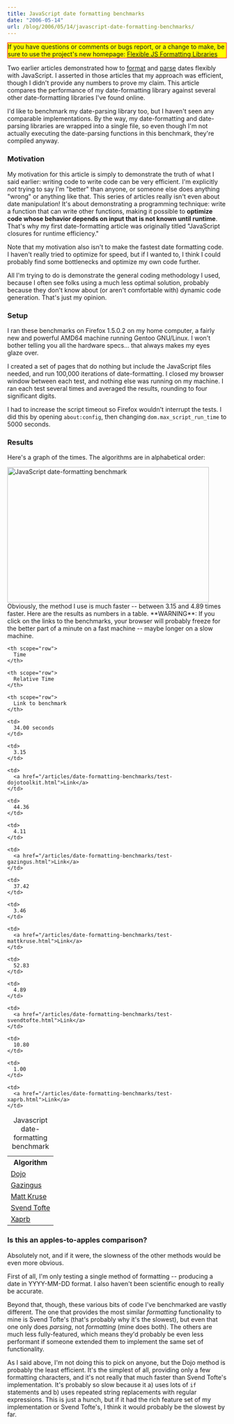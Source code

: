 ```yaml
---
title: JavaScript date formatting benchmarks
date: "2006-05-14"
url: /blog/2006/05/14/javascript-date-formatting-benchmarks/
---
```

<p style="border:solid red 1px; background:yellow">
  If you have questions or comments or bugs report, or a change to make, be sure to use the project's new homepage: <a href="http://code.google.com/p/flexible-js-formatting/">Flexible JS Formatting Libraries</a>
</p>

Two earlier articles demonstrated how to [format][1] and [parse][2] dates flexibly with JavaScript. I asserted in those articles that my approach was efficient, though I didn't provide any numbers to prove my claim. This article compares the performance of my date-formatting library against several other date-formatting libraries I've found online.

I'd like to benchmark my date-parsing library too, but I haven't seen any comparable implementations. By the way, my date-formatting and date-parsing libraries are wrapped into a single file, so even though I'm not actually executing the date-parsing functions in this benchmark, they're compiled anyway.

### Motivation

My motivation for this article is simply to demonstrate the truth of what I said earlier: writing code to write code can be very efficient. I'm explicitly *not* trying to say I'm "better" than anyone, or someone else does anything "wrong" or anything like that. This series of articles really isn't even about date manipulation! It's about demonstrating a programming technique: write a function that can write other functions, making it possible to **optimize code whose behavior depends on input that is not known until runtime**. That's why my first date-formatting article was originally titled "JavaScript closures for runtime efficiency."

Note that my motivation also isn't to make the fastest date formatting code. I haven't really tried to optimize for speed, but if I wanted to, I think I could probably find some bottlenecks and optimize my own code further.

All I'm trying to do is demonstrate the general coding methodology I used, because I often see folks using a much less optimal solution, probably because they don't know about (or aren't comfortable with) dynamic code generation. That's just my opinion.

### Setup

I ran these benchmarks on Firefox 1.5.0.2 on my home computer, a fairly new and powerful AMD64 machine running Gentoo GNU/Linux. I won't bother telling you all the hardware specs&#8230; that always makes my eyes glaze over.

I created a set of pages that do nothing but include the JavaScript files needed, and run 100,000 iterations of date-formatting. I closed my browser window between each test, and nothing else was running on my machine. I ran each test several times and averaged the results, rounding to four significant digits.

I had to increase the script timeout so Firefox wouldn't interrupt the tests. I did this by opening `about:config`, then changing `dom.max_script_run_time` to 5000 seconds.

### Results

Here's a graph of the times. The algorithms are in alphabetical order:

<img src="/articles/images/date-formatting-benchmark.png" alt="JavaScript date-formatting benchmark" height="311" width="463" /> 
Obviously, the method I use is much faster -- between 3.15 and 4.89 times faster. Here are the results as numbers in a table. **WARNING**: If you click on the links to the benchmarks, your browser will probably freeze for the better part of a minute on a fast machine -- maybe longer on a slow machine.

<table class="borders collapsed">
  <caption>Javascript date-formatting benchmark</caption> <tr>
    <th scope="row">
      Algorithm
    </th>
    
    <th scope="row">
      Time
    </th>
    
    <th scope="row">
      Relative Time
    </th>
    
    <th scope="row">
      Link to benchmark
    </th>
  </tr>
  
  <tr>
    <td>
      <a href="http://www.dojotoolkit.org/">Dojo</a>
    </td>
    
    <td>
      34.00 seconds
    </td>
    
    <td>
      3.15
    </td>
    
    <td>
      <a href="/articles/date-formatting-benchmarks/test-dojotoolkit.html">Link</a>
    </td>
  </tr>
  
  <tr>
    <td>
      <a href="http://web.archive.org/web/20050204062056/http://gazingus.org/html/Date_Formatting_Function.html">Gazingus</a>
    </td>
    
    <td>
      44.36
    </td>
    
    <td>
      4.11
    </td>
    
    <td>
      <a href="/articles/date-formatting-benchmarks/test-gazingus.html">Link</a>
    </td>
  </tr>
  
  <tr>
    <td>
      <a href="http://http://www.mattkruse.com/javascript/date/source.html">Matt Kruse</a>
    </td>
    
    <td>
      37.42
    </td>
    
    <td>
      3.46
    </td>
    
    <td>
      <a href="/articles/date-formatting-benchmarks/test-mattkruse.html">Link</a>
    </td>
  </tr>
  
  <tr>
    <td>
      <a href="http://www.svendtofte.com/code/date_format/">Svend Tofte</a>
    </td>
    
    <td>
      52.83
    </td>
    
    <td>
      4.89
    </td>
    
    <td>
      <a href="/articles/date-formatting-benchmarks/test-svendtofte.html">Link</a>
    </td>
  </tr>
  
  <tr>
    <td>
      <a href="http://www.xaprb.com/blog/2005/12/20/javascript-date-parsing/">Xaprb</a>
    </td>
    
    <td>
      10.80
    </td>
    
    <td>
      1.00
    </td>
    
    <td>
      <a href="/articles/date-formatting-benchmarks/test-xaprb.html">Link</a>
    </td>
  </tr>
</table>

### Is this an apples-to-apples comparison?

Absolutely not, and if it were, the slowness of the other methods would be even more obvious.

First of all, I'm only testing a single method of formatting -- producing a date in YYYY-MM-DD format. I also haven't been scientific enough to really be accurate.

Beyond that, though, these various bits of code I've benchmarked are vastly different. The one that provides the most similar *formatting* functionality to mine is Svend Tofte's (that's probably why it's the slowest), but even that one only does *parsing*, not *formatting* (mine does both). The others are much less fully-featured, which means they'd probably be even less performant if someone extended them to implement the same set of functionality.

As I said above, I'm not doing this to pick on anyone, but the Dojo method is probably the least efficient. It's the simplest of all, providing only a few formatting characters, and it's not really that much faster than Svend Tofte's implementation. It's probably so slow because it a) uses lots of `if` statements and b) uses repeated string replacements with regular expressions. This is just a hunch, but if it had the rich feature set of my implementation or Svend Tofte's, I think it would probably be the slowest by far.

 [1]: http://www.xaprb.com/blog/2005/12/12/javascript-closures-for-runtime-efficiency/
 [2]: http://www.xaprb.com/blog/2005/12/20/javascript-date-parsing/
